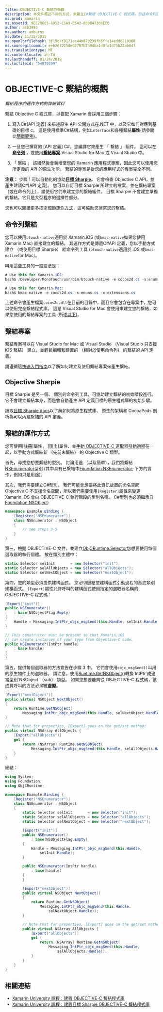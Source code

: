 ```yaml
---
title: OBJECTIVE-C 繫結的概觀
description: 本文件概述不同的方式，來建立C#繫結 OBJECTIVE-C 程式碼，包括命令列的繫結、 繫結專案及目標 Sharpie。 它也會討論繫結的運作方式。
ms.prod: xamarin
ms.assetid: 9EE288C5-8952-C5A9-E542-0BD847300EC6
author: asb3993
ms.author: amburns
ms.date: 11/25/2015
ms.openlocfilehash: 3f15eaf9171ac44b870239fb5ffa14edd6210360
ms.sourcegitcommit: ee626f215de02707b7a94ba1d0fa1d75b22ab84f
ms.translationtype: MT
ms.contentlocale: zh-TW
ms.lasthandoff: 01/24/2019
ms.locfileid: "54879299"
---
```

# <a name="overview-of-objective-c-bindings"></a>OBJECTIVE-C 繫結的概觀

_繫結程序的運作方式的詳細資料_

繫結 Objective C 程式庫，以搭配 Xamarin 會採用三個步驟：

1. 寫入C#[API 定義] 來描述原生 API 公開方式在.NET 中，以及它如何對應到基礎的目標 c。 這是使用標準C#結構，例如`interface`和各種繫結**屬性**(請參閱此[簡單範例](~/cross-platform/macios/binding/objective-c-libraries.md#Binding_an_API))。

2. 一旦您已撰寫的 [API 定義] C#，您編譯它來產生 「 繫結 」 組件。 這可以在[**命令列**](#commandline) ，或使用[**繫結專案**](#bindingproject) Visual Studio for Mac 或 Visual Studio 中。

3. 「 繫結 」 該組然後會新增至您的 Xamarin 應用程式專案，因此您可以使用您所定義的 API 的原生功能。
  繫結的專案是從您的應用程式的專案完全不同。

**注意：** 步驟 1 可以自動化的協助[**目標 Sharpie**](#objectivesharpie)。 它會檢查 Objective C API，並產生建議C#[API 定義]。 您可以自訂目標 Sharpie 所建立的檔案，並在繫結專案 （或在命令列上），請使用它們來建立您的繫結組件。 目標 Sharpie 不會建立單獨的繫結，它只是大型程序的選擇性部分。

您也可以閱讀更多技術細節[運作方式](#howitworks)，這可協助您撰寫您的繫結。

<a name="Command_Line_Bindings" /><a name="commandline" />

## <a name="command-line-bindings"></a>命令列繫結

您可以使用`btouch-native`適用於 Xamarin.iOS (或`bmac-native`如果您使用 Xamarin.Mac) 直接建立的繫結。 其運作方式是傳遞C#API 定義，您以手動方式建立 （或使用目標 Sharpie） 給命令列工具 (`btouch-native`適用於 iOS 或`bmac-native`for Mac)。


叫用這些工具的一般語法是：

```csharp
# Use this for Xamarin.iOS:
bash$ /Developer/MonoTouch/usr/bin/btouch-native -e cocos2d.cs -s:enums.cs -x:extensions.cs
```

```csharp
# Use this for Xamarin.Mac:
bash$ bmac-native -e cocos2d.cs -s:enums.cs -x:extensions.cs
```

上述命令會產生檔案`cocos2d.dll`在目前的目錄中，而且它會包含在專案中，您可以使用完全繫結程式庫。 這是 Visual Studio for Mac 會使用來建立您的繫結，如果您使用的繫結專案的工具 (所述[以下](#bindingproject))。


<a name="bindingproject" />

## <a name="binding-project"></a>繫結專案

繫結專案可以在 Visual Studio for Mac 或 Visual Studio （Visual Studio 只支援 iOS 繫結） 建立，並輕鬆編輯和建置的 （相對於使用命令列） 的繫結的 API 定義。

請遵循這[快速入門指南](~/cross-platform/macios/binding/objective-c-libraries.md#Getting_Started)以了解如何建立及使用繫結專案來產生繫結。

<a name="objectivesharpie" />

## <a name="objective-sharpie"></a>Objective Sharpie

目標 Sharpie 是另一個、 個別的命令列工具，可協助建立繫結的初始階段進行。 它不會建立繫結本身，而是會自動產生 API 定義目標的原生程式庫的初始步驟。

讀取[目標 Sharpie docs](~/cross-platform/macios/binding/objective-sharpie/index.md)以了解如何將原生程式庫、 原生的架構和 CocoaPods 剖析為可以內建繫結的 API 定義。

<a name="howitworks" />

## <a name="how-binding-works"></a>繫結的運作方式

您可使用[[註冊]](https://developer.xamarin.com/api/type/Foundation.RegisterAttribute/)屬性， [[匯出]](https://developer.xamarin.com/api/type/Foundation.ExportAttribute/)屬性，並[手動 OBJECTIVE-C 選取器引動過程](~/ios/internals/objective-c-selectors.md)在一起，以手動方式繫結新 （先前未繫結） 的 Objective C 類型。

首先，尋找您想要繫結的型別。 討論用途 （以及簡單），我們將繫結[NSEnumerator](http://developer.apple.com/iphone/library/documentation/Cocoa/Reference/Foundation/Classes/NSEnumerator_Class/Reference/Reference.html)型別 (其中具有已繫結中[Foundation.NSEnumerator](https://developer.xamarin.com/api/type/Foundation.NSEnumerator/); 下方的實作，例如只是用途)。

其次，我們需要建立C#型別。 我們可能會想要將此資訊放置的命名空間Objective C 不支援命名空間，所以我們需要使用`[Register]`屬性來變更 Xamarin.iOS 會向 OBJECTIVE-C 執行階段的型別名稱。 C#型別也必須繼承自[Foundation.NSObject](https://developer.xamarin.com/api/type/Foundation.NSObject/):

```csharp
namespace Example.Binding {
    [Register("NSEnumerator")]
    class NSEnumerator : NSObject
    {
        // see steps 3-5
    }
}
```

第三，檢閱 OBJECTIVE-C 文件，並建立[ObjCRuntime.Selector](https://developer.xamarin.com/api/type/ObjCRuntime.Selector/)您想要使用每個選取器的執行個體。 放在類別主體中：

```csharp
static Selector selInit       = new Selector("init");
static Selector selAllObjects = new Selector("allObjects");
static Selector selNextObject = new Selector("nextObject");
```

第四，您的類型必須提供建構函式。 您*必須*鏈結您建構函式引動過程的基底類別建構函式。 `[Export]`屬性允許呼叫的建構函式使用指定的選取器名稱的 OBJECTIVE-C 程式碼：

```csharp
[Export("init")]
public NSEnumerator()
    : base(NSObjectFlag.Empty)
{
    Handle = Messaging.IntPtr_objc_msgSend(this.Handle, selInit.Handle);
}
```

```csharp
// This constructor must be present so that Xamarin.iOS
// can create instances of your type from Objective-C code.
public NSEnumerator(IntPtr handle)
    : base(handle)
{
}
```

第五，提供每個選取器的方法宣告在步驟 3 中。 它們會使用`objc_msgSend()`叫用的原生物件上的選取器。 請注意，使用[Runtime.GetNSObject()](https://developer.xamarin.com/api/member/ObjCRuntime.Runtime.GetNSObject/(System.IntPtr))轉換`IntPtr`成適當型別`NSObject`（sub） 類型。 如果您想要能夠從 OBJECTIVE-C 程式碼，該成員呼叫的方法*必須*被**虛擬**。

```csharp
[Export("nextObject")]
public virtual NSObject NextObject()
{
    return Runtime.GetNSObject(
        Messaging.IntPtr_objc_msgSend(this.Handle, selNextObject.Handle));
}
```

```csharp
// Note that for properties, [Export] goes on the get/set method:
public virtual NSArray AllObjects {
    [Export("allObjects")]
    get {
        return (NSArray) Runtime.GetNSObject(
            Messaging.IntPtr_objc_msgSend(this.Handle, selAllObjects.Handle));
    }
}
```

總結：

```csharp
using System;
using Foundation;
using ObjCRuntime;

namespace Example.Binding {
    [Register("NSEnumerator")]
    class NSEnumerator : NSObject
    {
        static Selector selInit       = new Selector("init");
        static Selector selAllObjects = new Selector("allObjects");
        static Selector selNextObject = new Selector("nextObject");

        [Export("init")]
        public NSEnumerator()
            : base(NSObjectFlag.Empty)
        {
            Handle = Messaging.IntPtr_objc_msgSend(this.Handle,
                selInit.Handle);
        }

        public NSEnumerator(IntPtr handle)
            : base(handle)
        {
        }

        [Export("nextObject")]
        public virtual NSObject NextObject()
        {
            return Runtime.GetNSObject(
                Messaging.IntPtr_objc_msgSend(this.Handle,
                    selNextObject.Handle));
        }

        // Note that for properties, [Export] goes on the get/set method:
        public virtual NSArray AllObjects {
            [Export("allObjects")]
            get {
                return (NSArray) Runtime.GetNSObject(
                    Messaging.IntPtr_objc_msgSend(this.Handle,
                        selAllObjects.Handle));
            }
        }
    }
}
```

## <a name="related-links"></a>相關連結

- [Xamarin University 課程：建置 OBJECTIVE-C 繫結程式庫](https://university.xamarin.com/classes/track/all#building-an-objective-c-bindings-library)
- [Xamarin University 課程：建置目標 Sharpie OBJECTIVE-C 繫結程式庫](https://university.xamarin.com/classes/track/all#build-an-objective-c-bindings-library-with-objective-sharpie)